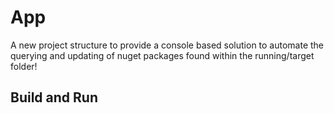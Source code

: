# App

A new project structure to provide a console based solution to automate the querying and updating of nuget packages found within the running/target folder!

## Build and Run
